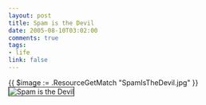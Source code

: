 ```yaml
--- 
layout: post
title: Spam is the Devil
date: 2005-08-10T03:02:00
comments: true
tags:
- life
link: false
---
```

{{ $image := .ResourceGetMatch "SpamIsTheDevil.jpg" }}
<img src="{{ $image.RelPermalink }}" title="Spam is the Devil" border="1" >

